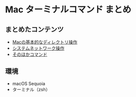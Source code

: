 # Mac ターミナルコマンド まとめ

## まとめたコンテンツ
- [Macの基本的なディレクトリ操作](docs/basic.md#ディレクトリ操作)
- [システムネットワーク操作](docs/system_network.md#システムネットワーク)
- [そのほかコマンド](docs/etc.md#その他)

## 環境
- macOS Sequoia
- ターミナル（zsh）
